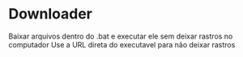 # Downloader
Baixar arquivos dentro do .bat e executar ele sem deixar rastros no computador 
Use a URL direta do executavel para não deixar rastros
